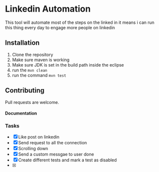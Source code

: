 # Linkedin Automation

This tool will automate most of the steps on the linked in it means i can run this thing 
every day to engage more people on linkedin


## Installation

1. Clone the repository
2. Make sure maven is working
3. Make sure JDK is set in the build path inside the eclipse
4. run the ```mvn clean```
5. run the command ```mvn test```


## Contributing

Pull requests are welcome.


#### Documentation 

### Tasks

- [x] Like post on linkedin
- [x] Send request to all the connection
- [x] Scrolling down
- [x] Send a custom messgae to user done
- [x] Create different tests and mark a test as disabled
- [x] 

